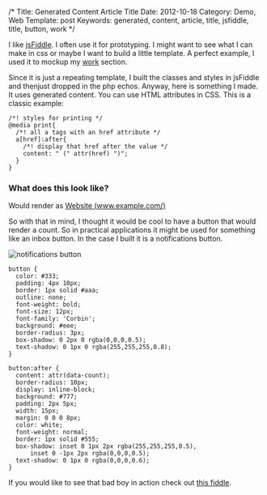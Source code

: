 /*
Title: Generated Content Article Title
Date: 2012-10-18
Category: Demo, Web
Template: post
Keywords: generated, content, article, title, jsfiddle, title, button, work
*/

I like [jsFiddle](http://jsfiddle.net/ "jsFiddle"). I often use it for prototyping. I might want to see what I can make in css or maybe I want to build a little template. A perfect example, I used it to mockup my [work](http://ohdoylerules.com/work/ "Work") section.

Since it is just a repeating template, I built the classes and styles in jsFiddle and thenjust dropped in the php echos. Anyway, here is something I made. It uses generated content. You can use HTML attributes in CSS. This is a classic example:


    /*! styles for printing */
    @media print{
      /*! all a tags with an href attribute */
      a[href]:after{
        /*! display that href after the value */
        content: " (" attr(href) ")";
      }
    }

### What does this look like?

Would render as [Website (www.example.com/)](www.example.com/)

So with that in mind, I thought it would be cool to have a button that would render a count. So in practical applications it might be used for something like an inbox button. In the case I built it is a notifications button.

<div class="center">
  <img src="http://ohdoylerules.com/content/images/54368011.png" alt="notifications button" >
</div>


    button {
      color: #333;
      padding: 4px 10px;
      border: 1px solid #aaa;
      outline: none;
      font-weight: bold;
      font-size: 12px;
      font-family: 'Corbin';
      background: #eee;
      border-radius: 3px;
      box-shadow: 0 2px 0 rgba(0,0,0,0.5);
      text-shadow: 0 1px 0 rgba(255,255,255,0.8);
    }

    button:after {
      content: attr(data-count);
      border-radius: 10px;
      display: inline-block;
      background: #777;
      padding: 2px 5px;
      width: 15px;
      margin: 0 0 0 8px;
      color: white;
      font-weight: normal;
      border: 1px solid #555;
      box-shadow: inset 0 1px 2px rgba(255,255,255,0.5),
          inset 0 -1px 2px rgba(0,0,0,0.5);
      text-shadow: 0 1px 0 rgba(0,0,0,0.6);
    }​

If you would like to see that bad boy in action check out [this fiddle](http://jsfiddle.net/james2doyle/LjgzD/ "jsFiddle css content").
